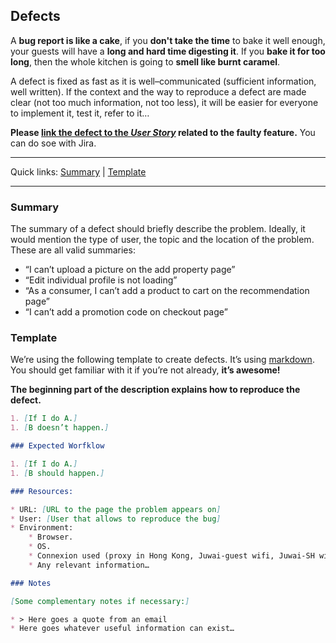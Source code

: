 ## Defects

A **bug report is like a cake**, if you **don't take the time** to bake it well enough, your guests will have a **long and hard time digesting it**. If you **bake it for too long**, then the whole kitchen is going to **smell like burnt caramel**. 

A defect is fixed as fast as it is well–communicated (sufficient information, well written).
If the context and the way to reproduce a defect are made clear (not too much information, not too less), it will be easier for everyone to implement it, test it, refer to it…

**Please [link the defect to the *User Story*](https://confluence.atlassian.com/jira/linking-issues-185729497.html#LinkingIssues-creatinglinktoanotherissueCreatingalinktoanotherissueonthesameJIRAsite) related to the faulty feature.** You can do soe with Jira.

---

Quick links: [Summary](#summary) | [Template](#template)

---

### Summary

The summary of a defect should briefly describe the problem.
Ideally, it would mention the type of user, the topic and the location of the problem. These are all valid summaries:

- “I can’t upload a picture on the add property page”
- “Edit individual profile is not loading”
- “As a consumer, I can’t add a product to cart on the recommendation page”
- “I can’t add a promotion code on checkout page”

### Template

We’re using the following template to create defects. It’s using [markdown][2].
You should get familiar with it if you’re not already, **it’s awesome!**

**The beginning part of the description explains how to reproduce the defect.**

```markdown
1. [If I do A.]
1. [B doesn’t happen.]

### Expected Worfklow

1. [If I do A.]
1. [B should happen.]

### Resources:

* URL: [URL to the page the problem appears on]
* User: [User that allows to reproduce the bug]
* Environment:
    * Browser.
    * OS.
    * Connexion used (proxy in Hong Kong, Juwai-guest wifi, Juwai-SH wifi…).
    * Any relevant information…

### Notes

[Some complementary notes if necessary:]

* > Here goes a quote from an email
* Here goes whatever useful information can exist…
```

[2]: http://daringfireball.net/projects/markdown/basics
